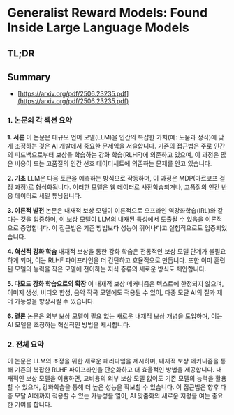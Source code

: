 # Generalist Reward Models: Found Inside Large Language Models
## TL;DR
## Summary
- [https://arxiv.org/pdf/2506.23235.pdf](https://arxiv.org/pdf/2506.23235.pdf)

### 1. 논문의 각 섹션 요약

**1. 서론**
이 논문은 대규모 언어 모델(LLM)을 인간의 복잡한 가치(예: 도움과 정직)에 맞게 조정하는 것은 AI 개발에서 중요한 문제임을 서술합니다. 기존의 접근법은 주로 인간의 피드백으로부터 보상을 학습하는 강화 학습(RLHF)에 의존하고 있으며, 이 과정은 많은 비용이 드는 고품질의 인간 선호 데이터세트에 의존하는 문제를 안고 있습니다.

**2. 기초**
LLM은 다음 토큰을 예측하는 방식으로 작동하며, 이 과정은 MDP(마르코프 결정 과정)로 형식화됩니다. 이러한 모델은 웹 데이터로 사전학습되거나, 고품질의 인간 반응 데이터로 세밀 튜닝됩니다.

**3. 이론적 발전**
논문은 내재적 보상 모델이 이론적으로 오프라인 역강화학습(IRL)와 같다는 것을 입증하며, 이 보상 모델이 LLM의 내재된 특성에서 도출될 수 있음을 이론적으로 증명합니다. 이 접근법은 기존 방법보다 성능이 뛰어나다고 실험적으로도 입증되었습니다.

**4. 혁신적 강화 학습**
내재적 보상을 통한 강화 학습은 전통적인 보상 모델 단계가 불필요하게 되며, 이는 RLHF 파이프라인을 더 간단하고 효율적으로 만듭니다. 또한 이미 훈련된 모델의 능력을 작은 모델에 전이하는 지식 증류의 새로운 방식도 제안합니다.

**5. 다모드 강화 학습으로의 확장**
이 내재적 보상 메커니즘은 텍스트에 한정되지 않으며, 이미지 생성, 비디오 합성, 음악 작곡 모델에도 적용될 수 있어, 다중 모달 AI의 질과 제어 가능성을 향상시킬 수 있습니다.

**6. 결론**
논문은 외부 보상 모델이 필요 없는 새로운 내재적 보상 개념을 도입하며, 이는 AI 모델을 조정하는 혁신적인 방법을 제시합니다.

### 2. 전체 요약
이 논문은 LLM의 조정을 위한 새로운 패러다임을 제시하며, 내재적 보상 메커니즘을 통해 기존의 복잡한 RLHF 파이프라인을 단순화하고 더 효율적인 방법을 제공합니다. 내재적인 보상 모델을 이용하면, 고비용의 외부 보상 모델 없이도 기존 모델의 능력을 활용할 수 있으며, 강화학습을 통해 더 높은 성능을 확보할 수 있습니다. 이 접근법은 향후 다중 모달 AI에까지 적용할 수 있는 가능성을 열어, AI 맞춤화의 새로운 지평을 여는 중요한 기여를 합니다.